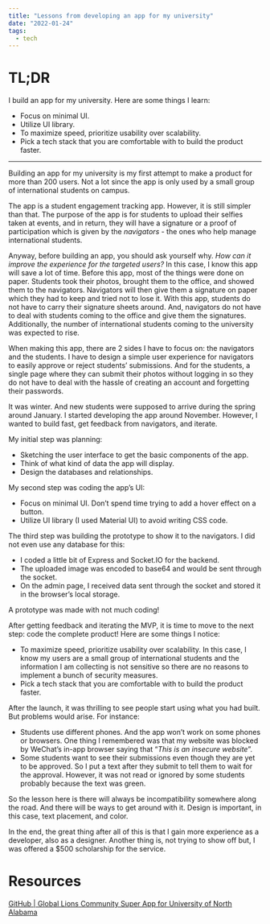 ```yaml
---
title: "Lessons from developing an app for my university"
date: "2022-01-24"
tags:
  - tech
---
```


# **TL;DR**

I build an app for my university. Here are some things I learn:

<!-- excerpt -->

- Focus on minimal UI.
- Utilize UI library.
- To maximize speed, prioritize usability over scalability.
- Pick a tech stack that you are comfortable with to build the product faster.

---

Building an app for my university is my first attempt to make a product for more than 200 users. Not a lot since the app is only used by a small group of international students on campus.

The app is a student engagement tracking app. However, it is still simpler than that. The purpose of the app is for students to upload their selfies taken at events, and in return, they will have a signature or a proof of participation which is given by the _navigators_ - the ones who help manage international students.

Anyway, before building an app, you should ask yourself why. _How can it improve the experience for the targeted users?_ In this case, I know this app will save a lot of time. Before this app, most of the things were done on paper. Students took their photos, brought them to the office, and showed them to the navigators. Navigators will then give them a signature on paper which they had to keep and tried not to lose it. With this app, students do not have to carry their signature sheets around. And, navigators do not have to deal with students coming to the office and give them the signatures. Additionally, the number of international students coming to the university was expected to rise.

When making this app, there are 2 sides I have to focus on: the navigators and the students. I have to design a simple user experience for navigators to easily approve or reject students’ submissions. And for the students, a single page where they can submit their photos without logging in so they do not have to deal with the hassle of creating an account and forgetting their passwords.

It was winter. And new students were supposed to arrive during the spring around January. I started developing the app around November. However, I wanted to build fast, get feedback from navigators, and iterate.

My initial step was planning:

- Sketching the user interface to get the basic components of the app.
- Think of what kind of data the app will display.
- Design the databases and relationships.

My second step was coding the app’s UI:

- Focus on minimal UI. Don’t spend time trying to add a hover effect on a button.
- Utilize UI library (I used Material UI) to avoid writing CSS code.

The third step was building the prototype to show it to the navigators. I did not even use any database for this:

- I coded a little bit of Express and Socket.IO for the backend.
- The uploaded image was encoded to base64 and would be sent through the socket.
- On the admin page, I received data sent through the socket and stored it in the browser’s local storage.

A prototype was made with not much coding!

After getting feedback and iterating the MVP, it is time to move to the next step: code the complete product! Here are some things I notice:

- To maximize speed, prioritize usability over scalability. In this case, I know my users are a small group of international students and the information I am collecting is not sensitive so there are no reasons to implement a bunch of security measures.
- Pick a tech stack that you are comfortable with to build the product faster.

After the launch, it was thrilling to see people start using what you had built. But problems would arise. For instance:

- Students use different phones. And the app won’t work on some phones or browsers. One thing I remembered was that my website was blocked by WeChat’s in-app browser saying that “_This is an insecure website_”.
- Some students want to see their submissions even though they are yet to be approved. So I put a text after they submit to tell them to wait for the approval. However, it was not read or ignored by some students probably because the text was green.

So the lesson here is there will always be incompatibility somewhere along the road. And there will be ways to get around with it. Design is important, in this case, text placement, and color.

In the end, the great thing after all of this is that I gain more experience as a developer, also as a designer. Another thing is, not trying to show off but, I was offered a $500 scholarship for the service.

# Resources

[GitHub | Global Lions Community Super App for University of North Alabama](https://github.com/KhoiUna/glc-apps)
